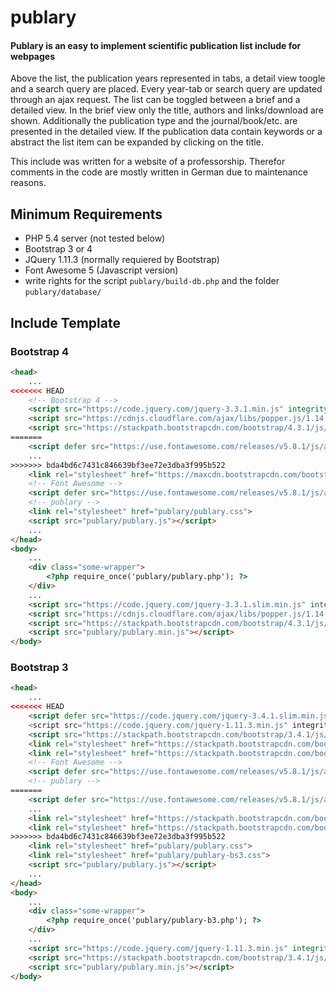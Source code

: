 # publary

#### Publary is an easy to implement scientific publication list include for webpages

Above the list, the publication years represented in tabs, a detail view toogle and a search query are placed. Every year-tab or search query are updated through an ajax request. The list can be toggled between a brief and a detailed view. In the brief view only the title, authors and links/download are shown. Additionally the publication type and the journal/book/etc. are presented in the detailed view. If the publication data contain keywords or a abstract the list item can be expanded by clicking on the title.

This include was written for a website of a professorship. Therefor comments in the code are mostly written in German due to maintenance reasons.

## Minimum Requirements

- PHP 5.4 server (not tested below)
- Bootstrap 3 or 4
- JQuery 1.11.3 (normally requiered by Bootstrap)
- Font Awesome 5 (Javascript version)
- write rights for the script `publary/build-db.php` and the folder `publary/database/`

## Include Template

### Bootstrap 4

```html
<head>
    ...
<<<<<<< HEAD
    <!-- Bootstrap 4 -->
    <script src="https://code.jquery.com/jquery-3.3.1.min.js" integrity="sha256-FgpCb/KJQlLNfOu91ta32o/NMZxltwRo8QtmkMRdAu8=" crossorigin="anonymous"></script>
    <script src="https://cdnjs.cloudflare.com/ajax/libs/popper.js/1.14.7/umd/popper.min.js" integrity="sha384-UO2eT0CpHqdSJQ6hJty5KVphtPhzWj9WO1clHTMGa3JDZwrnQq4sF86dIHNDz0W1" crossorigin="anonymous"></script>
    <script src="https://stackpath.bootstrapcdn.com/bootstrap/4.3.1/js/bootstrap.min.js" integrity="sha384-JjSmVgyd0p3pXB1rRibZUAYoIIy6OrQ6VrjIEaFf/nJGzIxFDsf4x0xIM+B07jRM" crossorigin="anonymous"></script>
=======
    <script defer src="https://use.fontawesome.com/releases/v5.8.1/js/all.js" integrity="sha384-g5uSoOSBd7KkhAMlnQILrecXvzst9TdC09/VM+pjDTCM+1il8RHz5fKANTFFb+gQ" crossorigin="anonymous"></script>
    ...
>>>>>>> bda4bd6c7431c846639bf3ee72e3dba3f995b522
    <link rel="stylesheet" href="https://maxcdn.bootstrapcdn.com/bootstrap/4.3.1/css/bootstrap.min.css">
    <!-- Font Awesome -->
    <script defer src="https://use.fontawesome.com/releases/v5.8.1/js/all.js" integrity="sha384-g5uSoOSBd7KkhAMlnQILrecXvzst9TdC09/VM+pjDTCM+1il8RHz5fKANTFFb+gQ" crossorigin="anonymous"></script>
    <!-- publary -->
    <link rel="stylesheet" href="publary/publary.css">
    <script src="publary/publary.js"></script>
    ...
</head>
<body>
    ...
    <div class="some-wrapper">
        <?php require_once('publary/publary.php'); ?>
    </div>
    ...
    <script src="https://code.jquery.com/jquery-3.3.1.slim.min.js" integrity="sha384-q8i/X+965DzO0rT7abK41JStQIAqVgRVzpbzo5smXKp4YfRvH+8abtTE1Pi6jizo" crossorigin="anonymous"></script>
    <script src="https://cdnjs.cloudflare.com/ajax/libs/popper.js/1.14.7/umd/popper.min.js" integrity="sha384-UO2eT0CpHqdSJQ6hJty5KVphtPhzWj9WO1clHTMGa3JDZwrnQq4sF86dIHNDz0W1" crossorigin="anonymous"></script>
    <script src="https://stackpath.bootstrapcdn.com/bootstrap/4.3.1/js/bootstrap.min.js" integrity="sha384-JjSmVgyd0p3pXB1rRibZUAYoIIy6OrQ6VrjIEaFf/nJGzIxFDsf4x0xIM+B07jRM" crossorigin="anonymous"></script>
    <script src="publary/publary.min.js"></script>
</body>
```

### Bootstrap 3

```html
<head>
    ...
<<<<<<< HEAD
    <script defer src="https://code.jquery.com/jquery-3.4.1.slim.min.js" integrity=    <!-- Bootstrap 3 -->
    <script src="https://code.jquery.com/jquery-1.11.3.min.js" integrity="sha256-7LkWEzqTdpEfELxcZZlS6wAx5Ff13zZ83lYO2/ujj7g=" crossorigin="anonymous"></script>
    <script src="https://stackpath.bootstrapcdn.com/bootstrap/3.4.1/js/bootstrap.min.js" integrity="sha384-aJ21OjlMXNL5UyIl/XNwTMqvzeRMZH2w8c5cRVpzpU8Y5bApTppSuUkhZXN0VxHd" crossorigin="anonymous"></script>
    <link rel="stylesheet" href="https://stackpath.bootstrapcdn.com/bootstrap/3.4.1/css/bootstrap.min.css" integrity="sha384-HSMxcRTRxnN+Bdg0JdbxYKrThecOKuH5zCYotlSAcp1+c8xmyTe9GYg1l9a69psu" crossorigin="anonymous">
    <link rel="stylesheet" href="https://stackpath.bootstrapcdn.com/bootstrap/3.4.1/css/bootstrap-theme.min.css" integrity="sha384-6pzBo3FDv/PJ8r2KRkGHifhEocL+1X2rVCTTkUfGk7/0pbek5mMa1upzvWbrUbOZ" crossorigin="anonymous">
    <!-- Font Awesome -->
    <script defer src="https://use.fontawesome.com/releases/v5.8.1/js/all.js" integrity="sha384-g5uSoOSBd7KkhAMlnQILrecXvzst9TdC09/VM+pjDTCM+1il8RHz5fKANTFFb+gQ" crossorigin="anonymous"></script>
    <!-- publary -->
=======
    <script defer src="https://use.fontawesome.com/releases/v5.8.1/js/all.js" integrity="sha384-g5uSoOSBd7KkhAMlnQILrecXvzst9TdC09/VM+pjDTCM+1il8RHz5fKANTFFb+gQ" crossorigin="anonymous"></script>
    ...
    <link rel="stylesheet" href="https://stackpath.bootstrapcdn.com/bootstrap/3.4.1/css/bootstrap.min.css" integrity="sha384-HSMxcRTRxnN+Bdg0JdbxYKrThecOKuH5zCYotlSAcp1+c8xmyTe9GYg1l9a69psu" crossorigin="anonymous">
    <link rel="stylesheet" href="https://stackpath.bootstrapcdn.com/bootstrap/3.4.1/css/bootstrap-theme.min.css" integrity="sha384-6pzBo3FDv/PJ8r2KRkGHifhEocL+1X2rVCTTkUfGk7/0pbek5mMa1upzvWbrUbOZ" crossorigin="anonymous">
>>>>>>> bda4bd6c7431c846639bf3ee72e3dba3f995b522
    <link rel="stylesheet" href="publary/publary.css">
    <link rel="stylesheet" href="publary/publary-bs3.css">
    <script src="publary/publary.js"></script>
    ...
</head>
<body>
    ...
    <div class="some-wrapper">
        <?php require_once('publary/publary-b3.php'); ?>
    </div>
    ...
    <script src="https://code.jquery.com/jquery-1.11.3.min.js" integrity="sha256-7LkWEzqTdpEfELxcZZlS6wAx5Ff13zZ83lYO2/ujj7g=" crossorigin="anonymous"></script>
    <script src="https://stackpath.bootstrapcdn.com/bootstrap/3.4.1/js/bootstrap.min.js" integrity="sha384-aJ21OjlMXNL5UyIl/XNwTMqvzeRMZH2w8c5cRVpzpU8Y5bApTppSuUkhZXN0VxHd" crossorigin="anonymous"></script>
    <script src="publary/publary.min.js"></script>
</body>
```
